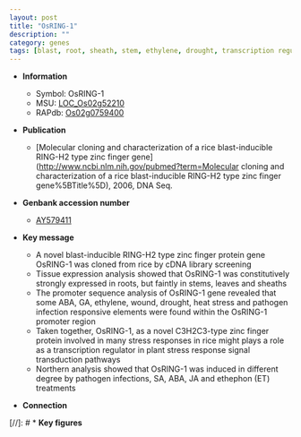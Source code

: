 ```yaml
---
layout: post
title: "OsRING-1"
description: ""
category: genes
tags: [blast, root, sheath, stem, ethylene, drought, transcription regulator,  ja ]
---
```


* **Information**  
    + Symbol: OsRING-1  
    + MSU: [LOC_Os02g52210](http://rice.plantbiology.msu.edu/cgi-bin/ORF_infopage.cgi?orf=LOC_Os02g52210)  
    + RAPdb: [Os02g0759400](http://rapdb.dna.affrc.go.jp/viewer/gbrowse_details/irgsp1?name=Os02g0759400)  

* **Publication**  
    + [Molecular cloning and characterization of a rice blast-inducible RING-H2 type zinc finger gene](http://www.ncbi.nlm.nih.gov/pubmed?term=Molecular cloning and characterization of a rice blast-inducible RING-H2 type zinc finger gene%5BTitle%5D), 2006, DNA Seq.

* **Genbank accession number**  
    + [AY579411](http://www.ncbi.nlm.nih.gov/nuccore/AY579411)

* **Key message**  
    + A novel blast-inducible RING-H2 type zinc finger protein gene OsRING-1 was cloned from rice by cDNA library screening
    + Tissue expression analysis showed that OsRING-1 was constitutively strongly expressed in roots, but faintly in stems, leaves and sheaths
    + The promoter sequence analysis of OsRING-1 gene revealed that some ABA, GA, ethylene, wound, drought, heat stress and pathogen infection responsive elements were found within the OsRING-1 promoter region
    + Taken together, OsRING-1, as a novel C3H2C3-type zinc finger protein involved in many stress responses in rice might plays a role as a transcription regulator in plant stress response signal transduction pathways
    + Northern analysis showed that OsRING-1 was induced in different degree by pathogen infections, SA, ABA, JA and ethephon (ET) treatments

* **Connection**  

[//]: # * **Key figures**  


